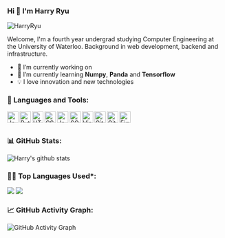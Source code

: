 ### Hi 👋 I'm Harry Ryu

<p align="left"> <img src="https://komarev.com/ghpvc/?username=HarryRyu" alt="HarryRyu" /> </p>

Welcome, I'm a fourth year undergrad studying Computer Engineering at the University of Waterloo. Background in web development, backend and infrastructure. 

- 🔭 I’m currently working on
- 🌱 I’m currently learning **Numpy**, **Panda** and **Tensorflow**
- 💡 I love innovation and new technologies

### 🧰 Languages and Tools:

<img align="left" alt="Java" width="26px" src="https://github.com/darshanr27/HarryRyu/blob/master/Assets/java.png" />
<img align="left" alt="Python" width="26px" src="https://github.com/darshanr27/HarryRyu/blob/master/Assets/python.png" />
<img align="left" alt="HTML5" width="26px" src="https://github.com/darshanr27/HarryRyu/blob/master/Assets/html.png" />
<img align="left" alt="CSS3" width="26px" src="https://github.com/darshanr27/HarryRyu/blob/master/Assets/css.png" />
<img align="left" alt="JavaScript" width="26px" src="https://github.com/darshanr27/HarryRyu/blob/master/Assets/javascript.png" />
<img align="left" alt="SQL" width="26px" src="https://github.com/darshanr27/HarryRyu/blob/master/Assets/sql.png" />
<img align="left" alt="Visual Studio Code" width="26px" src="https://github.com/HarryRyu7/HarryRyu/blob/master/Assets/visual-studio-code.png" />
<img align="left" alt="Git" width="26px" src="https://github.comHarryRyu7/HarryRyu/blob/master/Assets/git.png" />
<img align="left" alt="GitHub" width="26px" src="https://github.com/HarryRyu/HarryRyu/blob/master/Assets/github.png" />
<img align="left" alt="Figma" width="26px" src="https://github.com/HarryRyu/HarryRyu/blob/master/Assets/figma.png" />

<br />
<br />

<!--   Stats -->
### 📊 GitHub Stats:
![Harry's github stats](https://github-readme-stats.vercel.app/api?username=harryryu&theme=nord&show_icons=true&count_private=true)
  
  
<!--   Top Languages Using -->
### 👨‍💻 Top Languages Used*:
![](https://github-profile-summary-cards.vercel.app/api/cards/repos-per-language?username=harryryu&theme=nord_dark)
![](https://github-profile-summary-cards.vercel.app/api/cards/most-commit-language?username=harryryu&theme=nord_dark)


<!--   GitHub stats graph -->
### 📈 GitHub Activity Graph:
 ![GitHub Activity Graph](https://activity-graph.herokuapp.com/graph?username=harryryu&theme=github)
